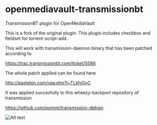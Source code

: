 openmediavault-transmissionbt
=============================

TransmissionBT plugin for OpenMediaVault

This is a fork of the original plugin. 
This plugin includes checkbox and fieldset for torrent-script-add.

This will work with transmission-daemon binary that has been patched according to

https://trac.transmissionbt.com/ticket/5586

The whole patch applied can be found here 

http://pastebin.com/raw.php?i=TLkhiGvC

It was applied succesfully to this wheezy-backport repository of transmission

https://github.com/pommi/transmission-debian

![Alt text](https://cloud.githubusercontent.com/assets/7058119/9600230/367fd302-50dd-11e5-9150-a48404d26eac.png?raw=true "OMV SS")
